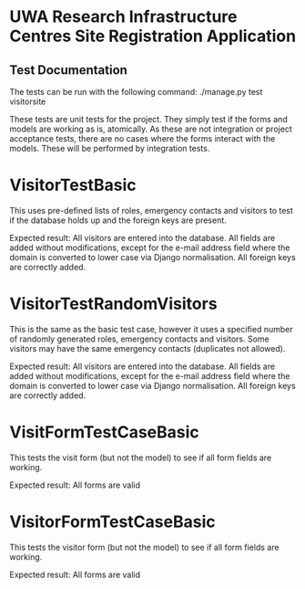 UWA Research Infrastructure Centres Site Registration Application
================================================================
Test Documentation
------------------

The tests can be run with the following command:
    ./manage.py test visitorsite

These tests are unit tests for the project. They simply test if the forms
and models are working as is, atomically. As these are not integration or
project acceptance tests, there are no cases where the forms interact
with the models. These will be performed by integration tests.

# VisitorTestBasic
This uses pre-defined lists of roles, emergency contacts and visitors
to test if the database holds up and the foreign keys are present.

Expected result: All visitors are entered into the database. All fields are
added without modifications, except for the e-mail address field where the
domain is converted to lower case via Django normalisation. All foreign
keys are correctly added.

# VisitorTestRandomVisitors
This is the same as the basic test case, however it uses a specified number
of randomly generated roles, emergency contacts and visitors. Some visitors
may have the same emergency contacts (duplicates not allowed).

Expected result: All visitors are entered into the database. All fields are
added without modifications, except for the e-mail address field where the
domain is converted to lower case via Django normalisation. All foreign
keys are correctly added.

# VisitFormTestCaseBasic
This tests the visit form (but not the model) to see if all form fields are
working.

Expected result: All forms are valid

# VisitorFormTestCaseBasic
This tests the visitor form (but not the model) to see if all form fields
are working.

Expected result: All forms are valid

